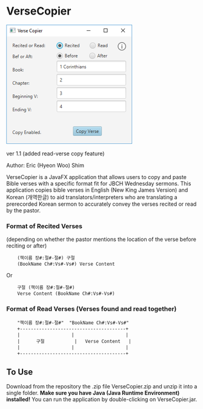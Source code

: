 # VerseCopier

![Version 1.1 Screenshot](/images/screenshot_1.1.png?raw=true "Screenshot")

ver 1.1 (added read-verse copy feature)

Author: Eric (Hyeon Woo) Shim


VerseCopier is a JavaFX application that allows users to copy and paste Bible verses with a specific format fit for JBCH Wednesday sermons.
This application copies bible verses in English (New King James Version) and Korean (개역한글) to aid translators/interpreters who are translating a prerecorded Korean sermon to accurately convey the verses recited or read by the pastor.

### Format of Recited Verses
(depending on whether the pastor mentions the location of the verse before reciting or after)

        (책이름 장#:절#-절#) 구절
		(BookName Ch#:Vs#-Vs#) Verse Content

Or

        구절 (책이름 장#:절#-절#)
		Verse Content (BookName Ch#:Vs#-Vs#)




### Format of Read Verses (Verses found and read together)

        "책이름 장#:절#-절#"	"BookName Ch#:Vs#-Vs#"
		+---------------------------------------+
		|					|					|
        |      구절         	|   Verse Content	|
		|					|					|
		+---------------------------------------+


## To Use

Download from the repository the .zip file VerseCopier.zip and unzip it into a single folder. **Make sure you have Java (Java Runtime Environment) installed!** You can run the application by double-clicking on VerseCopier.jar.
